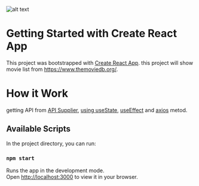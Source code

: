 ![alt text](https://github.com/[lordziaga]/[movie-landing-page-react.js]/blob/[master]/Screenshot(11).png?raw=true)
# Getting Started with Create React App

This project was bootstrapped with [Create React App](https://github.com/facebook/create-react-app).
this project will show movie list from https://www.themoviedb.org/.

# How it Work

getting API from [API Supplier](https://www.themoviedb.org/settings/api), [using useState](https://www.w3schools.com/react/react_usestate.asp), [useEffect](https://www.w3schools.com/react/react_useeffect.asp) and [axios](https://www.bing.com/ck/a?!&&p=fa5206318ae08735JmltdHM9MTcwMDQzODQwMCZpZ3VpZD0zODIzMGQyNy0zYjZjLTZhNjctM2VkNS0xZTUyM2EzYTZiODQmaW5zaWQ9NTIwMg&ptn=3&ver=2&hsh=3&fclid=38230d27-3b6c-6a67-3ed5-1e523a3a6b84&psq=axios&u=a1aHR0cHM6Ly9heGlvcy1odHRwLmNvbS9kb2NzL2ludHJv&ntb=1) metod.

## Available Scripts

In the project directory, you can run:

### `npm start`

Runs the app in the development mode.\
Open [http://localhost:3000](http://localhost:3000) to view it in your browser.
